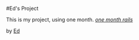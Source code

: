 #Ed's Project

This is my project, using one month.
[*one month rails*](http://onemonthrails.com)

by [Ed](http://www.google.com)
